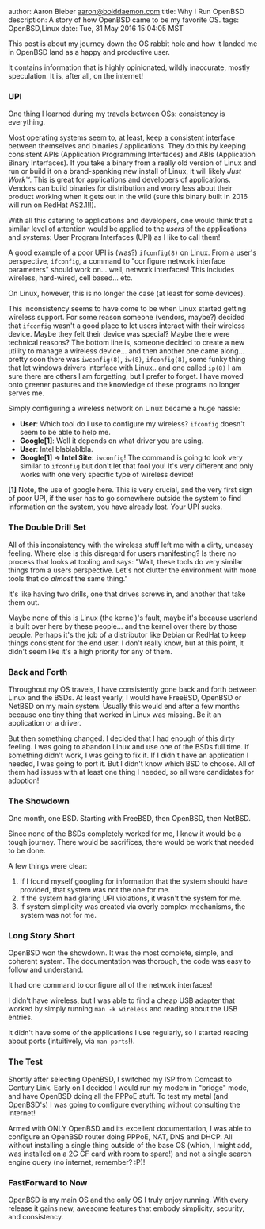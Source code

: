 author: Aaron Bieber <aaron@bolddaemon.com>
title: Why I Run OpenBSD
description: A story of how OpenBSD came to be my favorite OS.
tags: OpenBSD,Linux
date: Tue, 31 May 2016 15:04:05 MST

This post is about my journey down the OS rabbit hole and how it
landed me in OpenBSD land as a happy and productive user.

It contains information that is highly opinionated, wildly
inaccurate, mostly speculation. It is, after all, on the internet!

### UPI

One thing I learned during my travels between OSs: consistency is
everything.

Most operating systems seem to, at least, keep a consistent interface
between themselves and binaries / applications. They do this by keeping
consistent APIs (Application Programming Interfaces) and ABIs
(Application Binary Interfaces). If you take a binary from a really old
version of Linux and run or build it on a brand-spanking new install of
Linux, it will likely *Just Work™*. This is great for applications
and developers of applications. Vendors can build binaries for
distribution and worry less about their product working when it gets
out in the wild (sure this binary built in 2016 will run on RedHat
AS2.1!!).

With all this catering to applications and developers, one would think
that a similar level of attention would be applied to the *users* of
the applications and systems: User Program Interfaces (UPI) as I like to
call them!

A good example of a poor UPI is (was?) `ifconfig(8)` on Linux. From a
user's perspective, `ifconfig`, a command to "configure network
interface parameters" should work on... well, network interfaces!
This includes wireless, hard-wired, cell based... etc.

On Linux, however, this is no longer the case (at least for some devices).

This inconsistency seems to have come to be when Linux started getting
wireless support. For some reason someone (vendors, maybe?) decided
that `ifconfig` wasn't a good place to let users interact with their
wireless device. Maybe they felt their device was special? Maybe there
were technical reasons? The bottom line is, someone decided to create
a new utility to manage a wireless device... and then another one came
along... pretty soon there was `iwconfig(8)`, `iw(8)`, `ifconfig(8)`,
some funky thing that let windows drivers interface with Linux..  and
one called `ip(8)` I am sure there are others I am forgetting, but I
prefer to forget. I have moved onto greener pastures and the knowledge
of these programs no longer serves me.

Simply configuring a wireless network on Linux became a huge hassle:

- **User**: Which tool do I use to configure my wireless? `ifconfig`
doesn't seem to be able to help me.
- **Google[1]**: Well it depends on what driver you are using.
- **User**: Intel blablablbla.
- **Google[1] -> Intel Site**: `iwconfig`! The command is going to look
very similar to `ifconfig` but don't let that fool you! It's very
different and only works with one very specific type of wireless
device!

**[1]** Note, the use of google here. This is very crucial, and the
very first sign of poor UPI, if the user has to go somewhere outside
the system to find information on the system, you have already lost.
Your UPI sucks.

### The Double Drill Set

All of this inconsistency with the wireless stuff left me with a
dirty, uneasay feeling. Where else is this disregard for users
manifesting? Is there no process that looks at tooling and says:
"Wait, these tools do very similar things from a users
perspective. Let's not clutter the environment with more tools that do
_almost_ the same thing."

It's like having two drills, one that drives screws in, and another
that take them out.

Maybe none of this is Linux (the kernel)'s fault, maybe it's because
userland is built over here by these people... and the kernel over
there by those people. Perhaps it's the job of a distributor like
Debian or RedHat to keep things consistent for the end user. I don't
really know, but at this point, it didn't seem like it's a high
priority for any of them.

### Back and Forth

Throughout my OS travels, I have consistently gone back and forth
between Linux and the BSDs. At least yearly, I would have FreeBSD,
OpenBSD or NetBSD on my main system. Usually this would end after a few
months because one tiny thing that worked in Linux was missing. Be it
an application or a driver.

But then something changed. I decided that I had enough of this dirty
feeling. I was going to abandon Linux and use one of the BSDs full
time. If something didn't work, I was going to fix it. If I didn't
have an application I needed, I was going to port it. But I didn't
know which BSD to choose. All of them had issues with at least one
thing I needed, so all were candidates for adoption!

### The Showdown

One month, one BSD. Starting with FreeBSD, then OpenBSD, then NetBSD.

Since none of the BSDs completely worked for me, I knew it would be a
tough journey. There would be sacrifices, there would be work that
needed to be done.

A few things were clear:

1) If I found myself googling for information that the system should
have provided, that system was not the one for me.
2) If the system had glaring UPI violations, it wasn't the system for me.
3) If system simplicity was created via overly complex mechanisms, the
system was not for me.

### Long Story Short

OpenBSD won the showdown. It was the most complete, simple, and
coherent system. The documentation was thorough, the code was easy to
follow and understand. 

It had one command to configure all of the network interfaces!

I didn't have wireless, but I was able to find a cheap USB adapter
that worked by simply running `man -k wireless` and reading about the
USB entries.

It didn't have some of the applications I use regularly, so I started
reading about ports (intuitively, via `man ports`!).

### The Test

Shortly after selecting OpenBSD, I switched my ISP from Comcast to
Century Link. Early on I decided I would run my modem in "bridge"
mode, and have OpenBSD doing all the PPPoE stuff. To test my metal
(and OpenBSD's) I was going to configure everything without consulting
the internet!

Armed with ONLY OpenBSD and its excellent documentation, I was able to
configure an OpenBSD router doing PPPoE, NAT, DNS and DHCP. All
without installing a single thing outside of the base OS (which, I
might add, was installed on a 2G CF card with room to spare!) and not
a single search engine query (no internet, remember? :P)!

### FastForward to Now

OpenBSD is my main OS and the only OS I truly enjoy running. With
every release it gains new, awesome features that embody simplicity,
security, and consistency.
